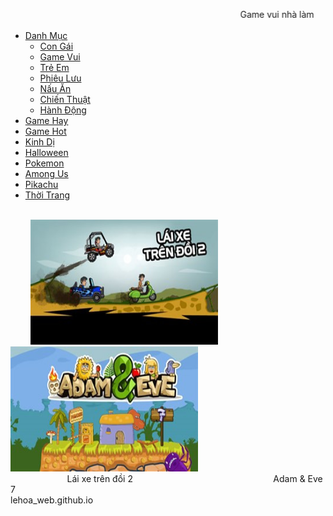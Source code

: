 <!DOCTYPE html>
<html lang="en">
<head>
    <meta charset="UTF-8">
    <meta name="viewport" content="width=device-width, initial-scale=1.0">
    <title>Lê Duy Hòa gaming</title>
    <link rel="stylesheet" href="css_web game.css" type="text/css">
</head>
<body>
    <div class="header">
        <p class="name"><marquee behaveior="Alternate">Game vui nhà làm</marquee></p>
    </div>
    <div class="menu_web">
        <div class="menu">
            <ul class="root">
                <li><a href="">Danh Mục</a>
                <ul class="submenu">
                    <li class="menu_con"><a href="">Con Gái</a></li>
                    <li><a href="">Game Vui</a></li>
                    <li><a href="">Trẻ Em</a></li>
                    <li><a href="">Phiêu Lưu</a></li>
                    <li><a href="">Nấu Ăn</a></li>
                    <li><a href="">Chiến Thuật</a></li>
                    <li><a href="">Hành Động</a></li>
                </ul>
                </li>
                <li><a href="">Game Hay</a></li>
                <li><a href="">Game Hot</a></li>
                <li><a href="">Kinh Dị</a></li>
                <li><a href="">Halloween</a></li>
                <li><a href="">Pokemon</a></li>
                <li><a href="">Among Us</a></li>
                <li><a href="">Pikachu</a></li>
                <li><a href="">Thời Trang</a></li>
            </ul>
        </div>
    </div>
    <br>
    <div>&nbsp;&nbsp;&nbsp;&nbsp;&nbsp;&nbsp;&nbsp;
        <img src="./lái xe trên đồi 2.jpg" width="300px" height="200px" alt="">
        <img src="./Adam & Eve 7.jpg" width="300px" height="200" alt=""><br>
        &nbsp;&nbsp;&nbsp;&nbsp;&nbsp;&nbsp;&nbsp;&nbsp;&nbsp;&nbsp;&nbsp;&nbsp;&nbsp;&nbsp;&nbsp;&nbsp;&nbsp;&nbsp;&nbsp;&nbsp;&nbsp;&nbsp;&nbsp;<acronym>Lái xe trên đồi 2</acronym>
        &nbsp;&nbsp;&nbsp;&nbsp;&nbsp;&nbsp;&nbsp;&nbsp;&nbsp;&nbsp;&nbsp;&nbsp;&nbsp;&nbsp;&nbsp;&nbsp;&nbsp;&nbsp;&nbsp;&nbsp;&nbsp;&nbsp;&nbsp;&nbsp;&nbsp;&nbsp;&nbsp;&nbsp;&nbsp;&nbsp;&nbsp;&nbsp;&nbsp;&nbsp;&nbsp;&nbsp;&nbsp;&nbsp;&nbsp;&nbsp;&nbsp;&nbsp;&nbsp;&nbsp;&nbsp;&nbsp;&nbsp;&nbsp;&nbsp;&nbsp;&nbsp;&nbsp;&nbsp;&nbsp;&nbsp;&nbsp;<acronym>Adam & Eve 7</acronym>
    </div>
</body>
</html>
lehoa_web.github.io
